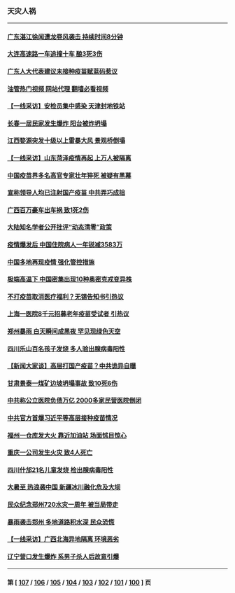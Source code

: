 ### 天灾人祸
---
#### [广东湛江徐闻遭龙卷风袭击 持续时间8分钟](../../pages/ncid280/n13793637.md?08021645) 
#### [大连高速路一车追撞十车 酿3死3伤](../../pages/ncid280/n13793171.md?08021645) 
#### [广东人大代表建议未接种疫苗赋蓝码惹议](../../pages/ncid280/n13793159.md?08021645) 
#### [油管热门视频 网站代理 翻墙必看视频](http://209.222.30.114:81/youtube.html?08021645)
#### [【一线采访】安检员集中感染 天津封地铁站](../../pages/ncid280/n13792778.md?08021645) 
#### [长春一居民家发生爆炸 阳台被炸坍塌](../../pages/ncid280/n13792201.md?08021645) 
#### [江西婺源突发十级以上雷暴大风 景观桥倒塌](../../pages/ncid280/n13792183.md?08021645) 
#### [【一线采访】山东菏泽疫情再起 上万人被隔离](../../pages/ncid280/n13791948.md?08021645) 
#### [中国疫苗界多名高官专家壮年猝死 被疑有黑幕](../../pages/ncid280/n13791884.md?08021645) 
#### [宣称领导人均已注射国产疫苗 中共弄巧成拙](../../pages/ncid280/n13791829.md?08021645) 
#### [广西百万豪车出车祸 致1死2伤](../../pages/ncid280/n13791625.md?08021645) 
#### [大陆知名学者公开批评“动态清零”政策](../../pages/ncid280/n13791457.md?08021645) 
#### [疫情爆发后 中国住院病人一年锐减3583万](../../pages/ncid280/n13790489.md?08021645) 
#### [中国多地再现疫情 强化管控措施](../../pages/ncid280/n13790323.md?08021645) 
#### [极端高温下 中国密集出现10种奥密克戎变异株](../../pages/ncid280/n13790214.md?08021645) 
#### [不打疫苗取消医疗福利？无锡告知书引热议](../../pages/ncid280/n13790028.md?08021645) 
#### [上海一医院8千元招募老年疫苗受试者 引热议](../../pages/ncid280/n13790026.md?08021645) 
#### [郑州暴雨 白天瞬间成黑夜 罕见现绿色天空](../../pages/ncid280/n13789119.md?08021645) 
#### [四川乐山百名孩子发烧 多人验出腺病毒阳性](../../pages/ncid280/n13789043.md?08021645) 
#### [【新闻大家谈】高层打国产疫苗？中共诡异自曝](../../pages/ncid280/n13788755.md?08021645) 
#### [甘肃景泰一煤矿边坡坍塌事故 致10死6伤](../../pages/ncid280/n13787886.md?08021645) 
#### [中共称公立医院负债万亿 2000多家民营医院倒闭](../../pages/ncid280/n13787863.md?08021645) 
#### [中共官方首爆习近平等高层接种疫苗情况](../../pages/ncid280/n13787776.md?08021645) 
#### [福州一仓库发大火 靠近加油站 场面怵目惊心](../../pages/ncid280/n13787713.md?08021645) 
#### [重庆一公司发生火灾 致4人死亡](../../pages/ncid280/n13787716.md?08021645) 
#### [四川什邡21名儿童发烧 检出腺病毒阳性](../../pages/ncid280/n13787697.md?08021645) 
#### [大暑至 热浪袭中国 新疆冰川融化危及大坝](../../pages/ncid280/n13787172.md?08021645) 
#### [民众纪念郑州720水灾一周年 被当局带走](../../pages/ncid280/n13786868.md?08021645) 
#### [暴雨袭击郑州 多地道路积水深 民众恐慌](../../pages/ncid280/n13786968.md?08021645) 
#### [【一线采访】广西北海异地隔离  环境恶劣](../../pages/ncid280/n13786876.md?08021645) 
#### [辽宁营口发生爆炸 系男子杀人后故意引爆](../../pages/ncid280/n13786639.md?08021645) 

---
#### 第 [ [107](./107.md?08021645) / [106](./106.md?08021645) / [105](./105.md?08021645) / [104](./104.md?08021645) / [103](./103.md?08021645) / [102](./102.md?08021645) / [101](./101.md?08021645) / [100](./100.md?08021645) ] 页

